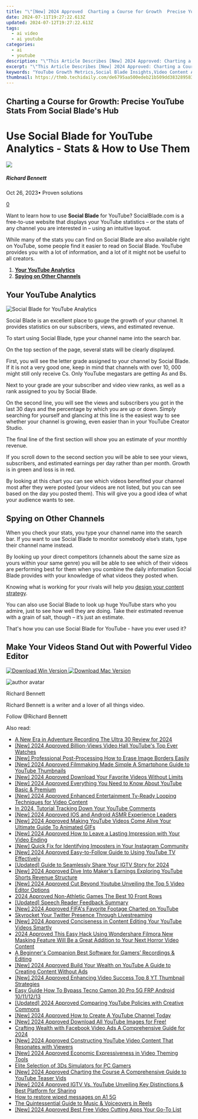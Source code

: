 ```yaml
---
title: "\"[New] 2024 Approved  Charting a Course for Growth  Precise YouTube Stats From Social Blade's Hub\""
date: 2024-07-11T19:27:22.613Z
updated: 2024-07-12T19:27:22.613Z
tags:
  - ai video
  - ai youtube
categories:
  - ai
  - youtube
description: "\"This Article Describes [New] 2024 Approved: Charting a Course for Growth: Precise YouTube Stats From Social Blade's Hub\""
excerpt: "\"This Article Describes [New] 2024 Approved: Charting a Course for Growth: Precise YouTube Stats From Social Blade's Hub\""
keywords: "YouTube Growth Metrics,Social Blade Insights,Video Content Analysis,YouTube Analytics Guide,Engagement Tracking Tools,Video Performance Stats,Hub Charting Strategies"
thumbnail: https://thmb.techidaily.com/de6795aa500edeb21b509dd38328958388c423fd6f106f3aad361adc4196159e.jpg
---
```


## Charting a Course for Growth: Precise YouTube Stats From Social Blade's Hub

# Use Social Blade for YouTube Analytics - Stats & How to Use Them

![](https://images.wondershare.com/filmora/article-images/richard-bennett.jpg)

##### Richard Bennett

 Oct 26, 2023• Proven solutions

[0](#commentsBoxSeoTemplate)

Want to learn how to use **Social Blade** for YouTube? SocialBlade.com is a free-to-use website that displays your YouTube statistics – or the stats of any channel you are interested in – using an intuitive layout.

While many of the stats you can find on Social Blade are also available right on YouTube, some people find it easier to read on Social Blade. YouTube provides you with a lot of information, and a lot of it might not be useful to all creators.

1. [**Your YouTube Analytics**](#yourstats)
2. [**Spying on Other Channels**](#spy)

## Your YouTube Analytics

![Social Blade for YouTube Analytics](https://images.wondershare.com/filmora/article-images/social-blade-youtube-analytics.jpg)

Social Blade is an excellent place to gauge the growth of your channel. It provides statistics on our subscribers, views, and estimated revenue.

To start using Social Blade, type your channel name into the search bar.

On the top section of the page, several stats will be clearly displayed.

First, you will see the letter grade assigned to your channel by Social Blade. If it is not a very good one, keep in mind that channels with over 10, 000 might still only receive Cs. Only YouTube megastars are getting As and Bs.

Next to your grade are your subscriber and video view ranks, as well as a rank assigned to you by Social Blade.

On the second line, you will see the views and subscribers you got in the last 30 days and the percentage by which you are up or down. Simply searching for yourself and glancing at this line is the easiest way to see whether your channel is growing, even easier than in your YouTube Creator Studio.

The final line of the first section will show you an estimate of your monthly revenue.

If you scroll down to the second section you will be able to see your views, subscribers, and estimated earnings per day rather than per month. Growth is in green and loss is in red.

By looking at this chart you can see which videos benefited your channel most after they were posted (your videos are not listed, but you can see based on the day you posted them). This will give you a good idea of what your audience wants to see.

## Spying on Other Channels

When you check your stats, you type your channel name into the search bar. If you want to use Social Blade to monitor somebody else’s stats, type their channel name instead.

By looking up your direct competitors (channels about the same size as yours within your same genre) you will be able to see which of their videos are performing best for them when you combine the daily information Social Blade provides with your knowledge of what videos they posted when.

Knowing what is working for your rivals will help you [design your content strategy](https://tools.techidaily.com/wondershare/filmora/download/).

You can also use Social Blade to look up huge YouTube stars who you admire, just to see how well they are doing. Take their estimated revenue with a grain of salt, though – it’s just an estimate.

 That's how you can use Social Blade for YouTube - have you ever used it?

## Make Your Videos Stand Out with Powerful Video Editor

[![Download Win Version](https://images.wondershare.com/filmora/guide/download-btn-win.jpg) ](https://tools.techidaily.com/wondershare/filmora/download/) [![Download Mac Version](https://images.wondershare.com/filmora/guide/download-btn-mac.jpg) ](https://tools.techidaily.com/wondershare/filmora/download/)

![author avatar](https://images.wondershare.com/filmora/article-images/richard-bennett.jpg)

Richard Bennett

Richard Bennett is a writer and a lover of all things video.

Follow @Richard Bennett


<ins class="adsbygoogle"
     style="display:block"
     data-ad-format="autorelaxed"
     data-ad-client="ca-pub-7571918770474297"
     data-ad-slot="1223367746"></ins>



<ins class="adsbygoogle"
     style="display:block"
     data-ad-client="ca-pub-7571918770474297"
     data-ad-slot="8358498916"
     data-ad-format="auto"
     data-full-width-responsive="true"></ins>

<span class="atpl-alsoreadstyle">Also read:</span>
<div><ul>
<li><a href="https://extra-resources.techidaily.com/a-new-era-in-adventure-recording-the-ultra-30-review-for-2024/"><u>A New Era in Adventure Recording  The Ultra 30 Review for 2024</u></a></li>
<li><a href="https://youtube-webster.techidaily.com/024-approved-billion-views-video-hall-youtubes-top-ever-watches/"><u>[New] 2024 Approved  Billion-Views Video Hall  YouTube's Top Ever Watches</u></a></li>
<li><a href="https://extra-guidance.techidaily.com/new-professional-post-processing-how-to-erase-image-borders-easily/"><u>[New] Professional Post-Processing  How to Erase Image Borders Easily</u></a></li>
<li><a href="https://youtube-webster.techidaily.com/024-approved-filmmaking-made-simple-a-smartphone-guide-to-youtube-thumbnails/"><u>[New] 2024 Approved  Filmmaking Made Simple  A Smartphone Guide to YouTube Thumbnails</u></a></li>
<li><a href="https://youtube-webster.techidaily.com/024-approved-download-your-favorite-videos-without-limits/"><u>[New] 2024 Approved  Download Your Favorite Videos Without Limits</u></a></li>
<li><a href="https://youtube-webster.techidaily.com/024-approved-everything-you-need-to-know-about-youtube-basic-and-premium/"><u>[New] 2024 Approved  Everything You Need to Know About YouTube Basic & Premium</u></a></li>
<li><a href="https://youtube-webster.techidaily.com/024-approved-enhanced-entertainment-tv-ready-looping-techniques-for-video-content/"><u>[New] 2024 Approved  Enhanced Entertainment  Tv-Ready Looping Techniques for Video Content</u></a></li>
<li><a href="https://youtube-stream.techidaily.com/in-2024-tutorial-tracking-down-your-youtube-comments/"><u>In 2024, Tutorial  Tracking Down Your YouTube Comments</u></a></li>
<li><a href="https://youtube-webster.techidaily.com/024-approved-ios-and-android-asmr-experience-leaders/"><u>[New] 2024 Approved  IOS and Android ASMR Experience Leaders</u></a></li>
<li><a href="https://youtube-webster.techidaily.com/024-approved-making-youtube-videos-come-alive-your-ultimate-guide-to-animated-gifs/"><u>[New] 2024 Approved  Making YouTube Videos Come Alive  Your Ultimate Guide To Animated GIFs</u></a></li>
<li><a href="https://youtube-webster.techidaily.com/024-approved-how-to-leave-a-lasting-impression-with-your-video-ending/"><u>[New] 2024 Approved  How to Leave a Lasting Impression with Your Video Ending</u></a></li>
<li><a href="https://instagram-videos.techidaily.com/new-quick-fix-for-identifying-imposters-in-your-instagram-community/"><u>[New] Quick Fix for Identifying Imposters in Your Instagram Community</u></a></li>
<li><a href="https://youtube-webster.techidaily.com/024-approved-easy-to-follow-guide-to-using-youtube-tv-effectively/"><u>[New] 2024 Approved  Easy-to-Follow Guide to Using YouTube TV Effectively</u></a></li>
<li><a href="https://instagram-clips.techidaily.com/updated-guide-to-seamlessly-share-your-igtv-story-for-2024/"><u>[Updated] Guide to Seamlessly Share Your IGTV Story for 2024</u></a></li>
<li><a href="https://youtube-webster.techidaily.com/024-approved-dive-into-makers-earnings-exploring-youtube-shorts-revenue-structure/"><u>[New] 2024 Approved  Dive Into Maker's Earnings  Exploring YouTube Shorts Revenue Structure</u></a></li>
<li><a href="https://youtube-webster.techidaily.com/024-approved-cut-beyond-youtube-unveiling-the-top-5-video-editor-options/"><u>[New] 2024 Approved  Cut Beyond Youtube  Unveiling the Top 5 Video Editor Options</u></a></li>
<li><a href="https://article-posts.techidaily.com/2024-approved-non-athletic-games-the-best-10-front-rows/"><u>2024 Approved  Non-Athletic Games  The Best 10 Front Rows</u></a></li>
<li><a href="https://screen-recording.techidaily.com/updated-speech-reader-feedback-summary/"><u>[Updated] Speech Reader Feedback Summary</u></a></li>
<li><a href="https://youtube-webster.techidaily.com/024-approved-fifas-favorite-footage-charted-on-youtube/"><u>[New] 2024 Approved  FIFA's Favorite Footage  Charted on YouTube</u></a></li>
<li><a href="https://twitter-videos.techidaily.com/skyrocket-your-twitter-presence-through-livestreaming/"><u>Skyrocket Your Twitter Presence Through Livestreaming</u></a></li>
<li><a href="https://youtube-webster.techidaily.com/024-approved-conciseness-in-content-editing-your-youtube-videos-smartly/"><u>[New] 2024 Approved  Conciseness in Content  Editing Your YouTube Videos Smartly</u></a></li>
<li><a href="https://ai-editing-video.techidaily.com/2024-approved-this-easy-hack-using-wondershare-filmora-new-masking-feature-will-be-a-great-addition-to-your-next-horror-video-content/"><u>2024 Approved This Easy Hack Using Wondershare Filmora New Masking Feature Will Be a Great Addition to Your Next Horror Video Content</u></a></li>
<li><a href="https://screen-capture.techidaily.com/a-beginners-companion-best-software-for-gamers-recordings-and-editing/"><u>A Beginner's Companion  Best Software for Gamers’ Recordings & Editing</u></a></li>
<li><a href="https://youtube-webster.techidaily.com/024-approved-build-your-wealth-on-youtube-a-guide-to-creating-content-without-ads/"><u>[New] 2024 Approved  Build Your Wealth on YouTube  A Guide to Creating Content Without Ads</u></a></li>
<li><a href="https://youtube-webster.techidaily.com/024-approved-enhancing-video-success-top-8-yt-thumbnail-strategies/"><u>[New] 2024 Approved  Enhancing Video Success  Top 8 YT Thumbnail Strategies</u></a></li>
<li><a href="https://bypass-frp.techidaily.com/easy-guide-how-to-bypass-tecno-camon-30-pro-5g-frp-android-10111213-by-drfone-android/"><u>Easy Guide How To Bypass Tecno Camon 30 Pro 5G FRP Android 10/11/12/13</u></a></li>
<li><a href="https://facebook-video-footage.techidaily.com/updated-2024-approved-comparing-youtube-policies-with-creative-commons/"><u>[Updated] 2024 Approved  Comparing YouTube Policies with Creative Commons</u></a></li>
<li><a href="https://youtube-webster.techidaily.com/024-approved-how-to-create-a-youtube-channel-today/"><u>[New] 2024 Approved  How to Create A YouTube Channel Today</u></a></li>
<li><a href="https://youtube-webster.techidaily.com/024-approved-download-all-youtube-images-for-free/"><u>[New] 2024 Approved  Download All YouTube Images for Free!</u></a></li>
<li><a href="https://facebook-video-recording.techidaily.com/crafting-wealth-with-facebook-video-ads-a-comprehensive-guide-for-2024/"><u>Crafting Wealth with Facebook Video Ads  A Comprehensive Guide for 2024</u></a></li>
<li><a href="https://youtube-webster.techidaily.com/024-approved-constructing-youtube-video-content-that-resonates-with-viewers/"><u>[New] 2024 Approved  Constructing YouTube Video Content That Resonates with Viewers</u></a></li>
<li><a href="https://youtube-webster.techidaily.com/024-approved-economic-expressiveness-in-video-theming-tools/"><u>[New] 2024 Approved  Economic Expressiveness in Video Theming Tools</u></a></li>
<li><a href="https://video-capture.techidaily.com/elite-selection-of-3ds-simulators-for-pc-gamers/"><u>Elite Selection of 3Ds Simulators for PC Gamers</u></a></li>
<li><a href="https://youtube-webster.techidaily.com/024-approved-charting-the-course-a-comprehensive-guide-to-youtube-teaser-vids/"><u>[New] 2024 Approved  Charting the Course  A Comprehensive Guide to YouTube Teaser Vids</u></a></li>
<li><a href="https://youtube-webster.techidaily.com/024-approved-igtv-vs-youtube-unveiling-key-distinctions-and-best-platform-for-sharing/"><u>[New] 2024 Approved  IGTV Vs. YouTube  Unveiling Key Distinctions & Best Platform for Sharing</u></a></li>
<li><a href="https://blog-min.techidaily.com/how-to-restore-wiped-messages-on-a1-5g-by-fonelab-android-recover-messages/"><u>How to restore wiped messages on A1 5G</u></a></li>
<li><a href="https://instagram-video-recordings.techidaily.com/the-quintessential-guide-to-music-and-voiceovers-in-reels/"><u>The Quintessential Guide to Music & Voiceovers in Reels</u></a></li>
<li><a href="https://youtube-webster.techidaily.com/024-approved-best-free-video-cutting-apps-your-go-to-list/"><u>[New] 2024 Approved  Best Free Video Cutting Apps  Your Go-To List</u></a></li>
</ul></div>

